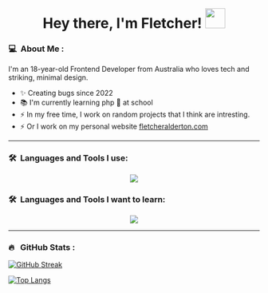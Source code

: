 <p align="center">
  <img src="https://komarev.com/ghpvc/?fletcher-alderton&style=flat-square&color=blue" alt="">
</p>

<h1 align="center">Hey there, I'm Fletcher! <img src="https://media.giphy.com/media/hvRJCLFzcasrR4ia7z/giphy.gif" width="40"></h1>


### :computer: &nbsp;About Me :

I'm an 18-year-old Frontend Developer from Australia who loves tech and striking, minimal design.

- ✨ Creating bugs since 2022
- 📚 I'm currently learning php :vomiting_face: at school
- ⚡ In my free time, I work on random projects that I think are intresting.
- ⚡ Or I work on my personal website [fletcheralderton.com](https://fletcheralderton.com)


---

### 🛠 &nbsp;Languages and Tools I use:

<p align="center">
  <a href="https://skillicons.dev">
    <img src="https://skillicons.dev/icons?i=js,html,css,react,materialui,nodejs,docker,github,linux,nextjs,tailwind,vscode,cloudflare,supabase,vercel" />
  </a>
</p>


### 🛠 &nbsp;Languages and Tools I want to learn:

<p align="center">
  <a href="https://skillicons.dev">
    <img src="https://skillicons.dev/icons?i=mysql,graphql,kubernetes,threejs,ts,python,tauri,svelte" />
  </a>
</p>

---

### 🔥 &nbsp; GitHub Stats :

[![GitHub Streak](http://github-readme-streak-stats.herokuapp.com?user=fletcher-alderton&theme=light&background=fffff)](https://git.io/streak-stats)

[![Top Langs](https://github-readme-stats.vercel.app/api/top-langs/?username=fletcher-alderton&layout=compact&theme=vision-friendly-light)](https://github.com/anuraghazra/github-readme-stats)

